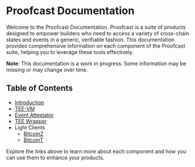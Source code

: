 # Proofcast Documentation

Welcome to the Proofcast Documentation. Proofcast is a suite of products designed to empower builders who need to access a variety of cross-chain states and events in a generic, verifiable fashion. This documentation provides comprehensive information on each component of the Proofcast suite, helping you to leverage these tools effectively.

**Note**: This documentation is a work in progress. Some information may be missing or may change over time.

## Table of Contents

- [Introduction](https://github.com/proofcastlabs/docs/blob/main/mdbook/src/Introduction.md)
- [TEE-VM](https://github.com/proofcastlabs/docs/blob/main/mdbook/src/TEE-VM.md)
- [Event Attestator](https://github.com/proofcastlabs/docs/blob/main/mdbook/src/Event%20attestator)
- [TEE Wrapper](https://github.com/proofcastlabs/docs/blob/main/mdbook/src/TEE%20wrapper)
- Light Clients
  - [BitcoinZ](https://github.com/proofcastlabs/docs/blob/main/mdbook/src/Light%20clients/BitcoinZ.md)
  - [BitcoinT](https://github.com/proofcastlabs/docs/blob/main/mdbook/src/Light%20clients/BitcoinT.md)

Explore the links above to learn more about each component and how you can use them to enhance your products.
